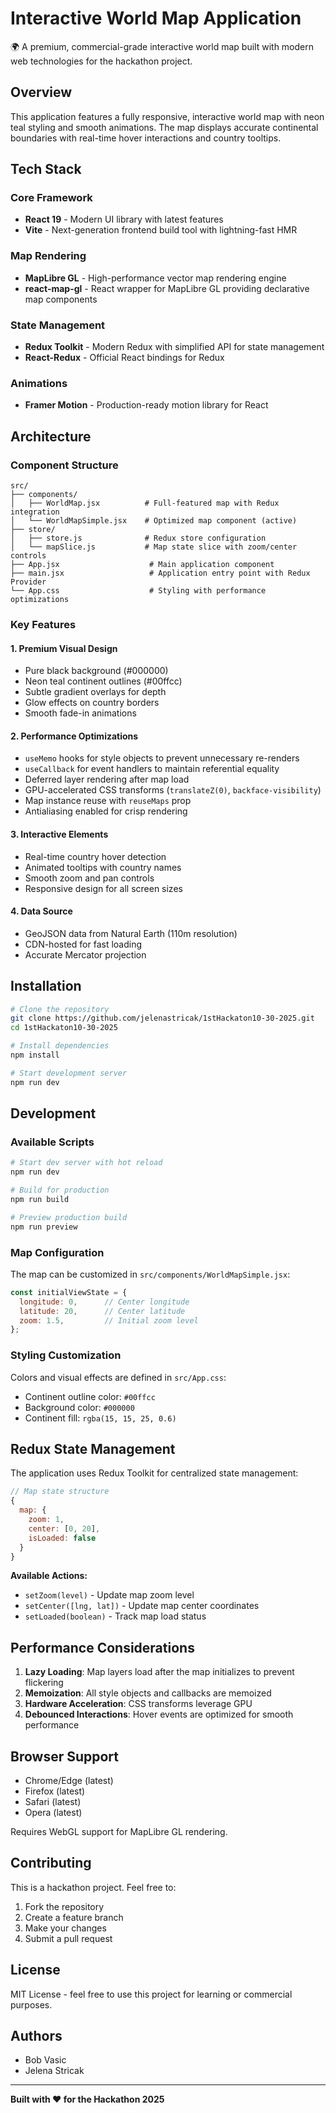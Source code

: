 # Interactive World Map Application

🌍 A premium, commercial-grade interactive world map built with modern web technologies for the hackathon project.

## Overview

This application features a fully responsive, interactive world map with neon teal styling and smooth animations. The map displays accurate continental boundaries with real-time hover interactions and country tooltips.

## Tech Stack

### Core Framework
- **React 19** - Modern UI library with latest features
- **Vite** - Next-generation frontend build tool with lightning-fast HMR

### Map Rendering
- **MapLibre GL** - High-performance vector map rendering engine
- **react-map-gl** - React wrapper for MapLibre GL providing declarative map components

### State Management
- **Redux Toolkit** - Modern Redux with simplified API for state management
- **React-Redux** - Official React bindings for Redux

### Animations
- **Framer Motion** - Production-ready motion library for React

## Architecture

### Component Structure
```
src/
├── components/
│   ├── WorldMap.jsx          # Full-featured map with Redux integration
│   └── WorldMapSimple.jsx    # Optimized map component (active)
├── store/
│   ├── store.js              # Redux store configuration
│   └── mapSlice.js           # Map state slice with zoom/center controls
├── App.jsx                    # Main application component
├── main.jsx                   # Application entry point with Redux Provider
└── App.css                    # Styling with performance optimizations
```

### Key Features

#### 1. **Premium Visual Design**
- Pure black background (#000000)
- Neon teal continent outlines (#00ffcc)
- Subtle gradient overlays for depth
- Glow effects on country borders
- Smooth fade-in animations

#### 2. **Performance Optimizations**
- `useMemo` hooks for style objects to prevent unnecessary re-renders
- `useCallback` for event handlers to maintain referential equality
- Deferred layer rendering after map load
- GPU-accelerated CSS transforms (`translateZ(0)`, `backface-visibility`)
- Map instance reuse with `reuseMaps` prop
- Antialiasing enabled for crisp rendering

#### 3. **Interactive Elements**
- Real-time country hover detection
- Animated tooltips with country names
- Smooth zoom and pan controls
- Responsive design for all screen sizes

#### 4. **Data Source**
- GeoJSON data from Natural Earth (110m resolution)
- CDN-hosted for fast loading
- Accurate Mercator projection

## Installation

```bash
# Clone the repository
git clone https://github.com/jelenastricak/1stHackaton10-30-2025.git
cd 1stHackaton10-30-2025

# Install dependencies
npm install

# Start development server
npm run dev
```

## Development

### Available Scripts

```bash
# Start dev server with hot reload
npm run dev

# Build for production
npm run build

# Preview production build
npm run preview
```

### Map Configuration

The map can be customized in `src/components/WorldMapSimple.jsx`:

```javascript
const initialViewState = {
  longitude: 0,      // Center longitude
  latitude: 20,      // Center latitude
  zoom: 1.5,         // Initial zoom level
};
```

### Styling Customization

Colors and visual effects are defined in `src/App.css`:
- Continent outline color: `#00ffcc`
- Background color: `#000000`
- Continent fill: `rgba(15, 15, 25, 0.6)`

## Redux State Management

The application uses Redux Toolkit for centralized state management:

```javascript
// Map state structure
{
  map: {
    zoom: 1,
    center: [0, 20],
    isLoaded: false
  }
}
```

**Available Actions:**
- `setZoom(level)` - Update map zoom level
- `setCenter([lng, lat])` - Update map center coordinates
- `setLoaded(boolean)` - Track map load status

## Performance Considerations

1. **Lazy Loading**: Map layers load after the map initializes to prevent flickering
2. **Memoization**: All style objects and callbacks are memoized
3. **Hardware Acceleration**: CSS transforms leverage GPU
4. **Debounced Interactions**: Hover events are optimized for smooth performance

## Browser Support

- Chrome/Edge (latest)
- Firefox (latest)
- Safari (latest)
- Opera (latest)

Requires WebGL support for MapLibre GL rendering.

## Contributing

This is a hackathon project. Feel free to:
1. Fork the repository
2. Create a feature branch
3. Make your changes
4. Submit a pull request

## License

MIT License - feel free to use this project for learning or commercial purposes.

## Authors

- Bob Vasic
- Jelena Stricak

---

**Built with ❤️ for the Hackathon 2025**
